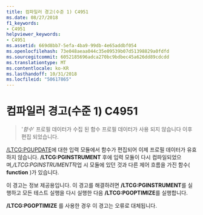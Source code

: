 ```yaml
---
title: 컴파일러 경고(수준 1) C4951
ms.date: 08/27/2018
f1_keywords:
- C4951
helpviewer_keywords:
- C4951
ms.assetid: 669d8bb7-5efa-4ba9-99db-4e65addbf054
ms.openlocfilehash: 73e048aeaa044c35e09539b07d51398829a0fdfd
ms.sourcegitcommit: 6052185696adca270bc9bdbec45a626dd89cdcdd
ms.translationtype: MT
ms.contentlocale: ko-KR
ms.lasthandoff: 10/31/2018
ms.locfileid: "50617865"
---
```

# <a name="compiler-warning-level-1-c4951"></a>컴파일러 경고(수준 1) C4951

> '*함수*' 프로필 데이터가 수집 된 함수 프로필 데이터가 사용 되지 않습니다 이후 편집 되었습니다.

[/LTCG:PGUPDATE](../../build/reference/ltcg-link-time-code-generation.md)에 대한 입력 모듈에서 함수가 편집되어 이제 프로필 데이터가 유효하지 않습니다. **/LTCG:PGINSTRUMENT** 후에 입력 모듈이 다시 컴파일되었으며,*/LTCG:PGINSTRUMENT*작업 시 모듈에 있던 것과 다른 제어 흐름을 가진 함수( **function** )가 있습니다.

이 경고는 정보 제공용입니다. 이 경고를 해결하려면 **/LTCG:PGINSTRUMENT**를 실행하고 모든 테스트 실행을 다시 실행한 다음 **/LTCG:PGOPTIMIZE**를 실행합니다.

**/LTCG:PGOPTIMIZE** 를 사용한 경우 이 경고는 오류로 대체됩니다.
